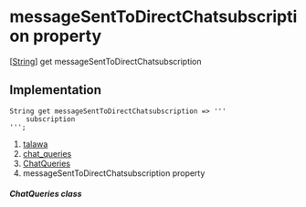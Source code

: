 
<div>

# messageSentToDirectChatsubscription property

</div>



[[String](https://api.flutter.dev/flutter/dart-core/String-class.html)]
get messageSentToDirectChatsubscription



## Implementation

``` language-dart
String get messageSentToDirectChatsubscription => '''
    subscription
''';
```








1.  [talawa](../../index.md)
2.  [chat_queries](../../utils_chat_queries/)
3.  [ChatQueries](../../utils_chat_queries/ChatQueries-class.md)
4.  messageSentToDirectChatsubscription property

##### ChatQueries class







